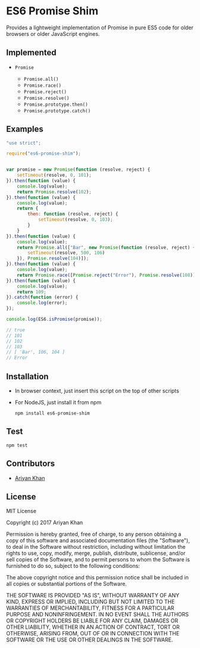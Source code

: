 # ES6 Promise Shim

Provides a lightweight implementation of Promise in pure ES5 code for older browsers or older JavaScript engines.

## Implemented

* `Promise`

    * `Promise.all()`
    * `Promise.race()`
    * `Promise.reject()`
    * `Promise.resolve()`
    * `Promise.prototype.then()`
    * `Promise.prototype.catch()`

## Examples

```javascript
"use strict";

require("es6-promise-shim");


var promise = new Promise(function (resolve, reject) {
    setTimeout(resolve, 0, 101);
}).then(function (value) {
    console.log(value);
    return Promise.resolve(102);
}).then(function (value) {
    console.log(value);
    return {
        then: function (resolve, reject) {
            setTimeout(resolve, 0, 103);
        }
    }
}).then(function (value) {
    console.log(value);
    return Promise.all(["Bar", new Promise(function (resolve, reject) {
        setTimeout(resolve, 500, 106)
    }), Promise.resolve(104)]);
}).then(function (value) {
    console.log(value);
    return Promise.race([Promise.reject("Error"), Promise.resolve(108)]);
}).then(function (value) {
    console.log(value);
    return 109;
}).catch(function (error) {
    console.log(error);
});

console.log(ES6.isPromise(promise));

// true
// 101
// 102
// 103
// [ 'Bar', 106, 104 ]
// Error
```

## Installation

* In browser context, just insert this script on the top of other scripts
* For NodeJS, just install it from npm

    `npm install es6-promise-shim`
     
## Test

   `npm test`
     
## Contributors
   * [Ariyan Khan](https://github.com/ariyankhan)
   
## License

MIT License

Copyright (c) 2017 Ariyan Khan

Permission is hereby granted, free of charge, to any person obtaining a copy
of this software and associated documentation files (the "Software"), to deal
in the Software without restriction, including without limitation the rights
to use, copy, modify, merge, publish, distribute, sublicense, and/or sell
copies of the Software, and to permit persons to whom the Software is
furnished to do so, subject to the following conditions:

The above copyright notice and this permission notice shall be included in all
copies or substantial portions of the Software.

THE SOFTWARE IS PROVIDED "AS IS", WITHOUT WARRANTY OF ANY KIND, EXPRESS OR
IMPLIED, INCLUDING BUT NOT LIMITED TO THE WARRANTIES OF MERCHANTABILITY,
FITNESS FOR A PARTICULAR PURPOSE AND NONINFRINGEMENT. IN NO EVENT SHALL THE
AUTHORS OR COPYRIGHT HOLDERS BE LIABLE FOR ANY CLAIM, DAMAGES OR OTHER
LIABILITY, WHETHER IN AN ACTION OF CONTRACT, TORT OR OTHERWISE, ARISING FROM,
OUT OF OR IN CONNECTION WITH THE SOFTWARE OR THE USE OR OTHER DEALINGS IN THE
SOFTWARE.
